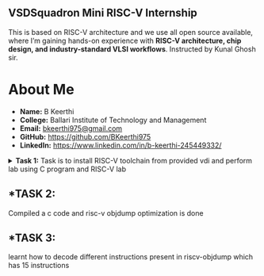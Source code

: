 ## VSDSquadron Mini RISC-V Internship  

This is based on RISC-V architecture and we use all open source available, where I’m gaining hands-on experience with **RISC-V architecture, chip design, and industry-standard VLSI workflows**. Instructed by Kunal Ghosh sir.


# About Me  

- **Name:** B Keerthi  
- **College:** Ballari Institute of Technology and Management  
- **Email:** bkeerthi975@gmail.com  
- **GitHub:** https://github.com/BKeerthi975  
- **LinkedIn:** https://www.linkedin.com/in/b-keerthi-245449332/

<details>
<summary><strong>Task 1:</strong> Task is to install RISC-V toolchain from provided vdi and perform lab using C program and RISC-V lab</summary>

### 1. Install RISC-V toolchain using vdi file provided
![file-list](https://github.com/user-attachments/assets/fa9673e4-13b9-4bcd-9cbc-4933813ff5da)

### 2. C Program based lab
we have to follow these steps given below to perform this lab
1. Open the terminal and then open leafpad which is editor to save a c program file with name sum1ton.c



</details>



## *TASK 2:
Compiled a c code and risc-v objdump optimization is done 

## *TASK 3:
learnt how to decode different instructions present in riscv-objdump which has 15 instructions


